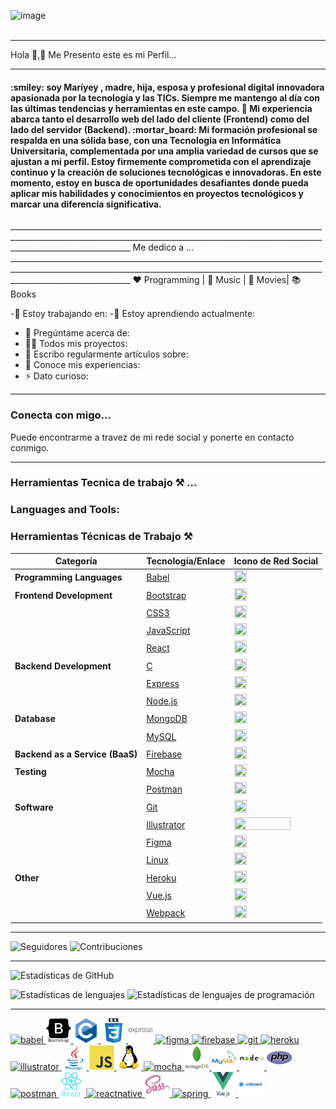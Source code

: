 ![image](https://github.com/Mariayey12/Mariayey12/assets/92681721/fc807aca-7cae-4990-aea0-adb30232dfa8)
<br></br>
_________________________________________________________________________________________________________________________________________________________________________________________
 Hola 👋,:raising_hand: Me Presento este es mi  Perfil...
__________________________________________________________________________________________________________________________________________________________________________________________
<h4 align="center padding"> :smiley: soy Maríyey , madre, hija, esposa y profesional digital innovadora apasionada por la tecnología y las TICs.<b></b>
  Siempre me mantengo al día con las últimas tendencias y herramientas en este campo.
🔭 Mi experiencia abarca tanto el desarrollo web del lado del cliente (Frontend) como del lado del servidor (Backend).
:mortar_board: Mi formación profesional se respalda en una sólida base, con una Tecnologia en Informática Universitaria, complementada por una amplia variedad de cursos que se ajustan a mi perfil.
      Estoy firmemente comprometida con el aprendizaje continuo y la creación de soluciones tecnológicas e innovadoras.
En este momento, estoy en busca de oportunidades desafiantes donde pueda aplicar mis habilidades y conocimientos en proyectos tecnológicos y marcar una diferencia significativa.</h4>
__________________________________________________________________________________________________________________________________________________________________________________________
 Me dedico a ... 
__________________________________________________________________________________________________________________________________________________________________________________________
❤️ Programming | 🖤 Music | 💙 Movies|  📚 Books  

-🔭 Estoy trabajando en:
-🌱 Estoy aprendiendo actualmente: 
- 💬 Pregúntame acerca de:
- 👨‍💻 Todos mis proyectos:
- 📝 Escribo regularmente artículos sobre:
- 📄 Conoce mis experiencias:
- ⚡ Dato curioso:
__________________________________________________________________________________________________________________________________________________________________________________________
### <h3 align="left">Conecta con migo...</h3>

Puede encontrarme a travez de mi rede social y ponerte en contacto conmigo.
__________________________________________________________________________________________________________________________________________________________________________________________
### Herramientas Tecnica  de trabajo  ⚒ ... <h3 align="left">Languages and Tools:</h3>
### Herramientas Técnicas de Trabajo ⚒

| Categoría                  | Tecnología/Enlace                         | Icono de Red Social      |
|---------------------------|-----------------------------------------|--------------------------|
| **Programming Languages** | [Babel](https://babeljs.io/)             | <img src="https://www.vectorlogo.zone/logos/babeljs/babeljs-icon.svg" width="20" height="20"> |
| **Frontend Development**  | [Bootstrap](https://getbootstrap.com)   | <img src="https://img.icons8.com/color/48/000000/bootstrap.png" width="20" height="20"> |
|                           | [CSS3](https://www.w3schools.com/css/)   | <img src="https://img.icons8.com/color/48/000000/css3.png" width="20" height="20"> |
|                           | [JavaScript](https://developer.mozilla.org/en-US/docs/Web/JavaScript) | <img src="https://img.icons8.com/color/48/000000/javascript.png" width="20" height="20"> |
|                           | [React](https://reactjs.org/)             | <img src="https://img.icons8.com/color/48/000000/react.png" width="20" height="20"> |
| **Backend Development**   | [C](https://www.cprogramming.com/)        | <img src="https://img.icons8.com/color/48/000000/c.png" width="20" height="20"> |
|                           | [Express](https://expressjs.com)         | <img src="https://img.icons8.com/color/48/000000/express.png" width="20" height="20"> |
|                           | [Node.js](https://nodejs.org)           | <img src="https://img.icons8.com/color/48/000000/nodejs.png" width="20" height="20"> |
| **Database**               | [MongoDB](https://www.mongodb.com/)       | <img src="https://img.icons8.com/color/48/000000/mongodb.png" width="20" height="20"> |
|                           | [MySQL](https://www.mysql.com/)           | <img src="https://img.icons8.com/color/48/000000/mysql.png" width="20" height="20"> |
| **Backend as a Service (BaaS)** | [Firebase](https://firebase.google.com/) | <img src="https://img.icons8.com/color/48/000000/firebase.png" width="20" height="20"> |
| **Testing**                | [Mocha](https://mochajs.org)             | <img src="https://img.icons8.com/color/48/000000/mocha.png" width="20" height="20"> |
|                           | [Postman](https://postman.com)           | <img src="https://img.icons8.com/color/48/000000/postman.png" width="20" height="20"> |
| **Software**               | [Git](https://git-scm.com/)               | <img src="https://img.icons8.com/color/48/000000/git.png" width="20" height="20"> |
|                           | [Illustrator](https://www.adobe.com/in/products/illustrator.html) | <img src="https://img.icons8.com/color/48/000000/adobe-illustrator.png" width="90" height="20"> |
|                           | [Figma](https://www.figma.com/)           | <img src="https://img.icons8.com/color/48/000000/figma.png" width="20" height="20"> |
|                           | [Linux](https://www.linux.org/)           | <img src="https://img.icons8.com/color/48/000000/linux.png" width="20" height="20"> |
| **Other**                  | [Heroku](https://heroku.com)             | <img src="https://img.icons8.com/color/48/000000/heroku.png" width="20" height="20"> |
|                           | [Vue.js](https://vuejs.org/)             | <img src="https://img.icons8.com/color/48/000000/vue-js.png" width="20" height="20"> |
|                           | [Webpack](https://webpack.js.org)       | <img src="https://img.icons8.com/color/48/000000/webpack.png" width="20" height="20"> |




__________________________________________________________________________________________________________________________________________
![Seguidores](https://img.shields.io/github/followers/Mariayey12?label=Seguidores&style=social)
![Contribuciones](https://img.shields.io/github/commit-activity/m/Mariayey12/Mariayey12?label=Contribuciones)
__________________________________________________________________________________________________________________________________________
![Estadísticas de GitHub](https://github-readme-stats.vercel.app/api?username=Mariayey12&show_icons=true&theme=radical)

![Estadísticas de lenguajes](https://github-readme-stats.vercel.app/api/top-langs/?username=Mariayey12&layout=compact&hide=html)
![Estadísticas de lenguajes de programación](https://tokei.rs/b1/github/Mariayey12/Mariayey12)
__________________________________________________________________________________________________________________________________________

 <a href="https://babeljs.io/" target="_blank" rel="noreferrer"> <img src="https://www.vectorlogo.zone/logos/babeljs/babeljs-icon.svg" alt="babel" width="40" height="40"/> </a> <a href="https://getbootstrap.com" target="_blank" rel="noreferrer"> <img src="https://raw.githubusercontent.com/devicons/devicon/master/icons/bootstrap/bootstrap-plain-wordmark.svg" alt="bootstrap" width="40" height="40"/> </a> <a href="https://www.cprogramming.com/" target="_blank" rel="noreferrer"> <img src="https://raw.githubusercontent.com/devicons/devicon/master/icons/c/c-original.svg" alt="c" width="40" height="40"/> </a> <a href="https://www.w3schools.com/css/" target="_blank" rel="noreferrer"> <img src="https://raw.githubusercontent.com/devicons/devicon/master/icons/css3/css3-original-wordmark.svg" alt="css3" width="40" height="40"/> </a> <a href="https://expressjs.com" target="_blank" rel="noreferrer"> <img src="https://raw.githubusercontent.com/devicons/devicon/master/icons/express/express-original-wordmark.svg" alt="express" width="40" height="40"/> </a> <a href="https://www.figma.com/" target="_blank" rel="noreferrer"> <img src="https://www.vectorlogo.zone/logos/figma/figma-icon.svg" alt="figma" width="40" height="40"/> </a> <a href="https://firebase.google.com/" target="_blank" rel="noreferrer"> <img src="https://www.vectorlogo.zone/logos/firebase/firebase-icon.svg" alt="firebase" width="40" height="40"/> </a> <a href="https://git-scm.com/" target="_blank" rel="noreferrer"> <img src="https://www.vectorlogo.zone/logos/git-scm/git-scm-icon.svg" alt="git" width="40" height="40"/> </a> <a href="https://heroku.com" target="_blank" rel="noreferrer"> <img src="https://www.vectorlogo.zone/logos/heroku/heroku-icon.svg" alt="heroku" width="40" height="40"/> </a> <a href="https://www.adobe.com/in/products/illustrator.html" target="_blank" rel="noreferrer"> <img src="https://www.vectorlogo.zone/logos/adobe_illustrator/adobe_illustrator-icon.svg" alt="illustrator" width="40" height="40"/> </a> <a href="https://www.java.com" target="_blank" rel="noreferrer"> <img src="https://raw.githubusercontent.com/devicons/devicon/master/icons/java/java-original.svg" alt="java" width="40" height="40"/> </a> <a href="https://developer.mozilla.org/en-US/docs/Web/JavaScript" target="_blank" rel="noreferrer"> <img src="https://raw.githubusercontent.com/devicons/devicon/master/icons/javascript/javascript-original.svg" alt="javascript" width="40" height="40"/> </a> <a href="https://www.linux.org/" target="_blank" rel="noreferrer"> <img src="https://raw.githubusercontent.com/devicons/devicon/master/icons/linux/linux-original.svg" alt="linux" width="40" height="40"/> </a> <a href="https://mochajs.org" target="_blank" rel="noreferrer"> <img src="https://www.vectorlogo.zone/logos/mochajs/mochajs-icon.svg" alt="mocha" width="40" height="40"/> </a> <a href="https://www.mongodb.com/" target="_blank" rel="noreferrer"> <img src="https://raw.githubusercontent.com/devicons/devicon/master/icons/mongodb/mongodb-original-wordmark.svg" alt="mongodb" width="40" height="40"/> </a> <a href="https://www.mysql.com/" target="_blank" rel="noreferrer"> <img src="https://raw.githubusercontent.com/devicons/devicon/master/icons/mysql/mysql-original-wordmark.svg" alt="mysql" width="40" height="40"/> </a> <a href="https://nodejs.org" target="_blank" rel="noreferrer"> <img src="https://raw.githubusercontent.com/devicons/devicon/master/icons/nodejs/nodejs-original-wordmark.svg" alt="nodejs" width="40" height="40"/> </a> <a href="https://www.php.net" target="_blank" rel="noreferrer"> <img src="https://raw.githubusercontent.com/devicons/devicon/master/icons/php/php-original.svg" alt="php" width="40" height="40"/> </a> <a href="https://postman.com" target="_blank" rel="noreferrer"> <img src="https://www.vectorlogo.zone/logos/getpostman/getpostman-icon.svg" alt="postman" width="40" height="40"/> </a> <a href="https://reactjs.org/" target="_blank" rel="noreferrer"> <img src="https://raw.githubusercontent.com/devicons/devicon/master/icons/react/react-original-wordmark.svg" alt="react" width="40" height="40"/> </a> <a href="https://reactnative.dev/" target="_blank" rel="noreferrer"> <img src="https://reactnative.dev/img/header_logo.svg" alt="reactnative" width="40" height="40"/> </a> <a href="https://sass-lang.com" target="_blank" rel="noreferrer"> <img src="https://raw.githubusercontent.com/devicons/devicon/master/icons/sass/sass-original.svg" alt="sass" width="40" height="40"/> </a> <a href="https://spring.io/" target="_blank" rel="noreferrer"> <img src="https://www.vectorlogo.zone/logos/springio/springio-icon.svg" alt="spring" width="40" height="40"/> </a> <a href="https://vuejs.org/" target="_blank" rel="noreferrer"> <img src="https://raw.githubusercontent.com/devicons/devicon/master/icons/vuejs/vuejs-original-wordmark.svg" alt="vuejs" width="40" height="40"/> </a> <a href="https://webpack.js.org" target="_blank" rel="noreferrer"> <img src="https://raw.githubusercontent.com/devicons/devicon/d00d0969292a6569d45b06d3f350f463a0107b0d/icons/webpack/webpack-original-wordmark.svg" alt="webpack" width="40" height="40"/> </a> </p>
